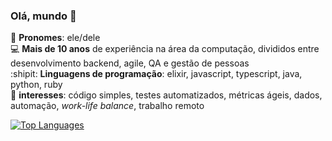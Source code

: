 ### Olá, mundo 👋  

👀 **Pronomes**: ele/dele  
💻 **Mais de 10 anos** de experiência na área da computação, divididos entre desenvolvimento backend, agile, QA e gestão de pessoas  
:shipit: **Linguagens de programação**: elixir, javascript, typescript, java, python, ruby  
💙 **interesses**: código simples, testes automatizados, métricas ágeis, dados, automação, _work-life balance_, trabalho remoto      


<!--
**johnnytaira/johnnytaira** is a ✨ _special_ ✨ repository because its `README.md` (this file) appears on your GitHub profile.

Here are some ideas to get you started:

- 🔭 I’m currently working on ...
- 🌱 I’m currently learning ...
- 👯 I’m looking to collaborate on ...
- 🤔 I’m looking for help with ...
- 💬 Ask me about ...
- 📫 How to reach me: ...
- 😄 Pronouns: ...
- ⚡ Fun fact: ...
-->

<a href="https://github.com/johnnytaira" align="left"><img src="https://github-readme-stats.vercel.app/api/top-langs/?username=johnnytaira&layout=compact&title_color=3382ed&text_color=ffffff&icon_color=3382ed&bg_color=171717&hide_border=true&locale=en&custom_title=Top%20%Languages" alt="Top Languages" /></a>
